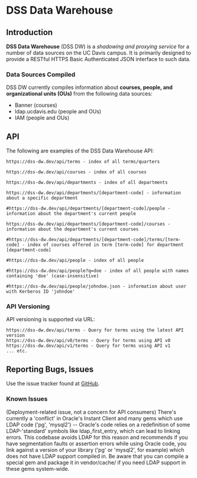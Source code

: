 # DSS Data Warehouse

## Introduction
**DSS Data Warehouse** (DSS DW) is a *shadowing and proxying service* for a number of data sources on the UC Davis campus. It is primarily designed to provide a RESTful HTTPS Basic Authenticated JSON interface to such data.

### Data Sources Compiled
DSS DW currently compiles information about **courses, people, and organizational units (OUs)** from the following data sources:

* Banner (courses)
* ldap.ucdavis.edu (people and OUs)
* IAM (people and OUs)

## API
The following are examples of the DSS Data Warehouse API:

    https://dss-dw.dev/api/terms - index of all terms/quarters
    
    https://dss-dw.dev/api/courses - index of all courses
    
    https://dss-dw.dev/api/departments - index of all departments
    
    https://dss-dw.dev/api/departments/[department-code] - information about a specific department
    
    #https://dss-dw.dev/api/departments/[department-code]/people - information about the department's current people
    
    https://dss-dw.dev/api/departments/[department-code]/courses - information about the department's current courses
    
    #https://dss-dw.dev/api/departments/[department-code]/terms/[term-code] - index of courses offered in term [term-code] for department [department-code]
    
    #https://dss-dw.dev/api/people - index of all people
    
    #https://dss-dw.dev/api/people?q=doe - index of all people with names containing 'doe' (case-insensitive)
    
    #https://dss-dw.dev/api/people/johndoe.json - information about user with Kerberos ID 'johndoe'

### API Versioning
API versioning is supported via URL:

    https://dss-dw.dev/api/terms - Query for terms using the latest API version
    https://dss-dw.dev/api/v0/terms - Query for terms using API v0
    https://dss-dw.dev/api/v1/terms - Query for terms using API v1
    ... etc.

## Reporting Bugs, Issues
Use the issue tracker found at [GitHub](https://github.com/cthielen/dss-dw/issues).

### Known Issues
(Deployment-related issue, not a concern for API consumers)
There's currently a 'conflict' in Oracle's Instant Client and many gems which use LDAP code ('pg', 'mysql2') -- Oracle's code relies on a redefinition of some LDAP-'standard' symbols like ldap_first_entry, which can lead to linking errors. This codebase avoids LDAP for this reason and recommends if you have segmentation faults or assertion errors while using Oracle code, you link against a version of your library ('pg' or 'mysql2', for example) which does not have LDAP support compiled in. Be aware that you can compile a special gem and package it in vendor/cache/ if you need LDAP support in these gems system-wide.
